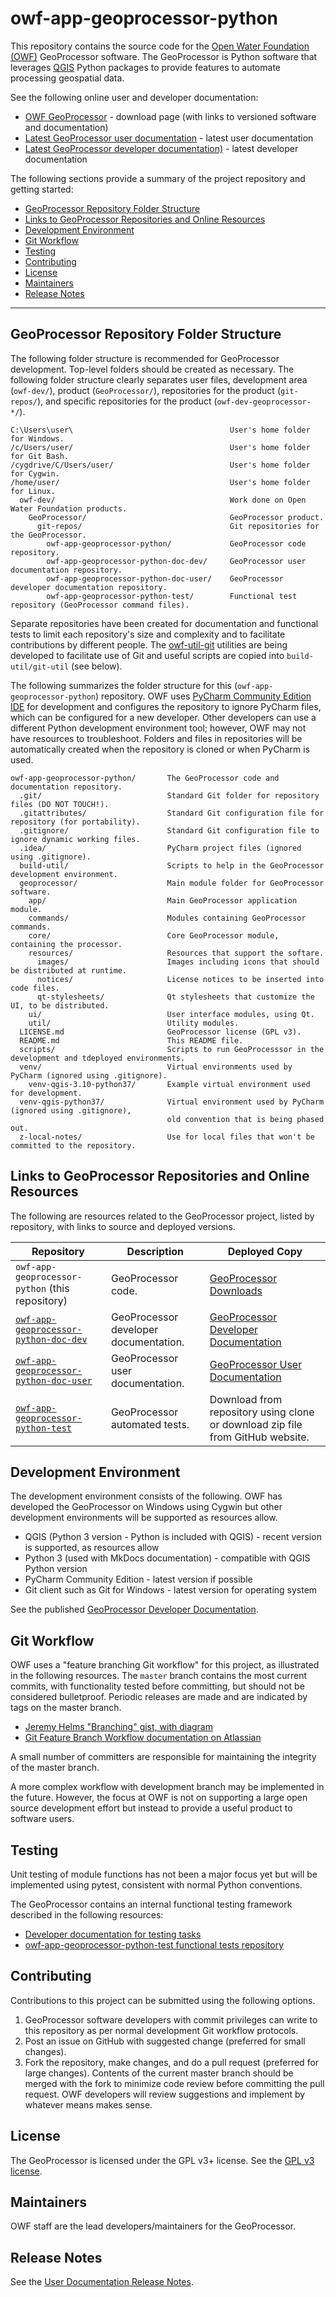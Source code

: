 # owf-app-geoprocessor-python #

This repository contains the source code for the
[Open Water Foundation (OWF)](http://openwaterfoundation.org) GeoProcessor software.
The GeoProcessor is Python software that leverages [QGIS](https://www.qgis.org) Python packages to provide
features to automate processing geospatial data.

See the following online user and developer documentation:

* [OWF GeoProcessor](http://software.openwaterfoundation.org/geoprocessor/) - download page (with links to versioned software and documentation)
* [Latest GeoProcessor user documentation](http://software.openwaterfoundation.org/geoprocessor/latest/doc-user/) - latest user documentation
* [Latest GeoProcessor developer documentation)](http://software.openwaterfoundation.org/latest/doc-dev/) - latest developer documentation

The following sections provide a summary of the project repository and getting started:

* [GeoProcessor Repository Folder Structure](#geoprocessor-repository-folder-structure)
* [Links to GeoProcessor Repositories and Online Resources](#links-to-geoprocessor-repositories-and-online-resources)
* [Development Environment](#development-environment)
* [Git Workflow](#git-workflow)
* [Testing](#testing)
* [Contributing](#contributing)
* [License](#license)
* [Maintainers](#maintainers)
* [Release Notes](#release-notes)

-----

## GeoProcessor Repository Folder Structure ##

The following folder structure is recommended for GeoProcessor development.
Top-level folders should be created as necessary.
The following folder structure clearly separates user files,
development area (`owf-dev/`),
product (`GeoProcessor/`), repositories for the product (`git-repos/`),
and specific repositories for the product (`owf-dev-geoprocessor-*/`).

```text
C:\Users\user\                                   User's home folder for Windows.
/c/Users/user/                                   User's home folder for Git Bash.
/cygdrive/C/Users/user/                          User's home folder for Cygwin.
/home/user/                                      User's home folder for Linux.
  owf-dev/                                       Work done on Open Water Foundation products.
    GeoProcessor/                                GeoProcessor product.
      git-repos/                                 Git repositories for the GeoProcessor.
        owf-app-geoprocessor-python/             GeoProcessor code repository.
        owf-app-geoprocessor-python-doc-dev/     GeoProcessor user documentation repository.
        owf-app-geoprocessor-python-doc-user/    GeoProcessor developer documentation repository.
        owf-app-geoprocessor-python-test/        Functional test repository (GeoProcessor command files).
```

Separate repositories have been created for documentation and functional tests to
limit each repository's size and complexity and to facilitate contributions by different people.
The [owf-util-git](https://github.com/OpenWaterFoundation/owf-util-git) utilities are being developed
to facilitate use of Git and useful scripts are copied into `build-util/git-util` (see below).

The following summarizes the folder structure for this (`owf-app-geoprocessor-python`) repository.
OWF uses [PyCharm Community Edition IDE](https://www.jetbrains.com/pycharm/download) for development
and configures the repository to ignore PyCharm files, which can be configured for a new developer.
Other developers can use a different Python development environment tool;
however, OWF may not have resources to troubleshoot.
Folders and files in repositories will be automatically created when the repository is cloned
or when PyCharm is used.

```text
owf-app-geoprocessor-python/       The GeoProcessor code and documentation repository.
  .git/                            Standard Git folder for repository files (DO NOT TOUCH!).
  .gitattributes/                  Standard Git configuration file for repository (for portability).
  .gitignore/                      Standard Git configuration file to ignore dynamic working files.
  .idea/                           PyCharm project files (ignored using .gitignore).
  build-util/                      Scripts to help in the GeoProcessor development environment.
  geoprocessor/                    Main module folder for GeoProcessor software.
    app/                           Main GeoProcessor application module.
    commands/                      Modules containing GeoProcessor commands.
    core/                          Core GeoProcessor module, containing the processor.
    resources/                     Resources that support the softare.
      images/                      Images including icons that should be distributed at runtime.
      notices/                     License notices to be inserted into code files.
      qt-stylesheets/              Qt stylesheets that customize the UI, to be distributed.
    ui/                            User interface modules, using Qt.
    util/                          Utility modules.
  LICENSE.md                       GeoProcessor license (GPL v3).
  README.md                        This README file.
  scripts/                         Scripts to run GeoProcesssor in the development and tdeployed environments.
  venv/                            Virtual environments used by PyCharm (ignored using .gitignore).
    venv-qgis-3.10-python37/       Example virtual environment used for development.
  venv-qgis-python37/              Virtual environment used by PyCharm (ignored using .gitignore),
                                   old convention that is being phased out.
  z-local-notes/                   Use for local files that won't be committed to the repository.
```

## Links to GeoProcessor Repositories and Online Resources ##

The following are resources related to the GeoProcessor project,
listed by repository, with links to source and deployed versions.

| **Repository**                                       | **Description** | **Deployed Copy** |
| ---------------------------------------------------- | --------------- | ----------------- |
| `owf-app-geoprocessor-python` (this repository)      | GeoProcessor code. | [GeoProcessor Downloads ](http://software.openwaterfoundation.org/geoprocessor/) |
| [`owf-app-geoprocessor-python-doc-dev`](https://github.com/OpenWaterFoundation/owf-app-geoprocessor-python-doc-dev) | GeoProcessor developer documentation. | [GeoProcessor Developer Documentation ](http://software.openwaterfoundation.org/geoprocessor/latest/doc-dev/) |
| [`owf-app-geoprocessor-python-doc-user`](https://github.com/OpenWaterFoundation/owf-app-geoprocessor-python-doc-user) | GeoProcessor user documentation. | [GeoProcessor User Documentation ](http://software.openwaterfoundation.org/geoprocessor/latest/doc-user/) |
| [`owf-app-geoprocessor-python-test`](https://github.com/OpenWaterFoundation/owf-app-geoprocessor-python-test) | GeoProcessor automated tests. | Download from repository using clone or download zip file from GitHub website. |

## Development Environment ##

The development environment consists of the following.
OWF has developed the GeoProcessor on Windows using Cygwin but other development environments will be supported
as resources allow.

* QGIS (Python 3 version - Python is included with QGIS) - recent version is supported, as resources allow
* Python 3 (used with MkDocs documentation) - compatible with QGIS Python version
* PyCharm Community Edition - latest version if possible
* Git client such as Git for Windows - latest version for operating system

See the published [GeoProcessor Developer Documentation](http://software.openwaterfoundation.org/geoprocessor/latest/doc-dev/).

## Git Workflow ##

OWF uses a "feature branching Git workflow" for this project, as illustrated in the following resources.
The `master` branch contains the most current commits, with functionality tested before committing,
but should not be considered bulletproof.
Periodic releases are made and are indicated by tags on the master branch.

* [Jeremy Helms "Branching" gist, with diagram](https://gist.github.com/digitaljhelms/4287848)
* [Git Feature Branch Workflow documentation on Atlassian](https://www.atlassian.com/git/tutorials/comparing-workflows/feature-branch-workflow)

A small number of committers are responsible for maintaining the integrity of the master branch.

A more complex workflow with development branch may be implemented in the future.
However, the focus at OWF is not on supporting a large open source development effort but instead to
provide a useful product to software users.

## Testing ##

Unit testing of module functions has not been a major focus yet but will be implemented using pytest,
consistent with normal Python conventions.

The GeoProcessor contains an internal functional testing framework described in the following resources:

* [Developer documentation for testing tasks](http://software.openwaterfoundation.org/geoprocessor/latest/doc-dev/dev-tasks/dev-tasks/#testing)
* [owf-app-geoprocessor-python-test functional tests repository](https://github.com/OpenWaterFoundation/owf-app-geoprocessor-python-test)

## Contributing ##

Contributions to this project can be submitted using the following options.

1. GeoProcessor software developers with commit privileges can write to this repository
as per normal development Git workflow protocols.
2. Post an issue on GitHub with suggested change (preferred for small changes).
3. Fork the repository, make changes, and do a pull request (preferred for large changes).
Contents of the current master branch should be merged with the fork to minimize
code review before committing the pull request.
OWF developers will review suggestions and implement by whatever means makes sense.

## License ##

The GeoProcessor is licensed under the GPL v3+ license.  See the [GPL v3 license](LICENSE.md).

## Maintainers ##

OWF staff are the lead developers/maintainers for the GeoProcessor.

## Release Notes ##

See the [User Documentation Release Notes](http://software.openwaterfoundation.org/geoprocessor/doc-user/latest/appendix-release-notes/release-notes/).
